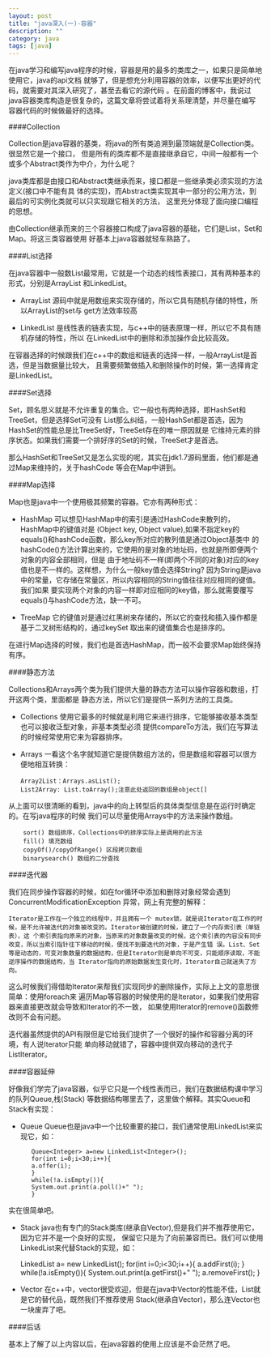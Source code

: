 ```yaml
---
layout: post
title: "java深入(一)-容器"
description: ""
category: java
tags: [java]
---
```

在java学习和编写java程序的时候，容器是用的最多的类库之一，如果只是简单地使用它，java的api文档
就够了，但是想充分利用容器的效率，以便写出更好的代码，就需要对其深入研究了，甚至去看它的源代码
。在前面的博客中，我说过java容器类库构造是很复杂的，这篇文章将尝试着将关系理清楚，并尽量在编写
容器代码的时候做最好的选择。

####Collection

Collection是java容器的基类，将java的所有类追溯到最顶端就是Collection类。很显然它是一个接口，
但是所有的类库都不是直接继承自它，中间一般都有一个或多个Abstract类作为中介，为什么呢？

java类库都是由接口和Abstract类继承而来，接口都是一些继承类必须实现的方法定义(接口中不能有具
体的实现)，而Abstract类实现其中一部分的公用方法，到最后的可实例化类就可以只实现跟它相关的方法，
这里充分体现了面向接口编程的思想。

由Collection继承而来的三个容器接口构成了java容器的基础，它们是List，Set和Map。将这三类容器使用
好基本上java容器就轻车熟路了。

####List选择

在java容器中一般数List最常用，它就是一个动态的线性表接口，其有两种基本的形式，分别是ArrayList
和LinkedList。

   * ArrayList 源码中就是用数组来实现存储的，所以它具有随机存储的特性，所以ArrayList的set与
get方法效率较高

   * LinkedList 是线性表的链表实现，与c++中的链表原理一样，所以它不具有随机存储的特性，所以
在LinkedList中的删除和添加操作会比较高效。

在容器选择的时候跟我们在c++中的数组和链表的选择一样，一般ArrayList是首选，但是当数据量比较大，
且需要频繁做插入和删除操作的时候，第一选择肯定是LinkedList。

####Set选择

Set，顾名思义就是不允许重复的集合。它一般也有两种选择，即HashSet和TreeSet，但是选择Set可没有
List那么纠结，一般HashSet都是首选，因为HashSet的性能总是比TreeSet好，TreeSet存在的唯一原因就是
它维持元素的排序状态。如果我们需要一个排好序的Set的时候，TreeSet才是首选。

那么HashSet和TreeSet又是怎么实现的呢，其实在jdk1.7源码里面，他们都是通过Map来维持的，关于hashCode
等会在Map中讲到。

####Map选择

Map也是java中一个使用极其频繁的容器。它亦有两种形式：

  * HashMap 可以想见HashMap中的索引是通过HashCode来散列的，HashMap中的键值对是 (Object key,
Object value),如果不指定key的equals()和hashCode函数，那么key所对应的散列值是通过Object基类中
的hashCode()方法计算出来的，它使用的是对象的地址码，也就是所即便两个对象的内容全部相同，但是
由于地址码不一样(即两个不同的对象)对应的key值也是不一样的。这样想，为什么一般key值会选择String?
因为String是java中的常量，它存储在常量区，所以内容相同的String值往往对应相同的键值。我们如果
要实现两个对象的内容一样即对应相同的key值，那么就需要覆写equals()与hashCode方法，缺一不可。

 * TreeMap 它的键值对是通过红黑树来存储的，所以它的查找和插入操作都是基于二叉树形结构的，通过keySet
取出来的键值集合也是排序的。

在进行Map选择的时候，我们也是首选HashMap，而一般不会要求Map始终保持有序。

####静态方法

Collections和Arrays两个类为我们提供大量的静态方法可以操作容器和数组，打开这两个类，里面都是
静态方法，所以它们是提供一系列方法的工具类。

  * Collections
使用它最多的时候就是利用它来进行排序，它能够接收基本类型也可以接收泛型对象，非基本类型必须
提供compareTo方法，我们在写算法的时候经常使用它来为容器排序。

  * Arrays
一看这个名字就知道它是提供数组方法的，但是数组和容器可以很方便地相互转换：

        Array2List：Arrays.asList();
        List2Array: List.toArray();注意此处返回的数组是object[]

从上面可以很清晰的看到，java中的向上转型后的具体类型信息是在运行时确定的。在写java程序的时候
我们可以尽量使用Arrays中的方法来操作数组。

        sort() 数组排序，Collections中的排序实际上是调用的此方法
        fill() 填充数组
        copyOf()/copyOfRange() 区段拷贝数组
        binarysearch() 数组的二分查找
        
####迭代器

我们在同步操作容器的时候，如在for循环中添加和删除对象经常会遇到ConcurrentModificationException
异常，网上有完整的解释：

    Iterator是工作在一个独立的线程中，并且拥有一个 mutex锁，就是说Iterator在工作的时候，是不允许被迭代的对象被改变的。Iterator被创建的时候，建立了一个内存索引表（单链表），这 个索引表指向原来的对象，当原来的对象数量改变的时候，这个索引表的内容没有同步改变，所以当索引指针往下移动的时候，便找不到要迭代的对象，于是产生错 误。List、Set等是动态的，可变对象数量的数据结构，但是Iterator则是单向不可变，只能顺序读取，不能逆序操作的数据结构，当 Iterator指向的原始数据发生变化时，Iterator自己就迷失了方向。
        
这么时候我们得借助Iterator来帮我们实现同步的删除操作，实际上上文的意思很简单：使用foreach来
遍历Map等容器的时候使用的是Iterator，如果我们使用容器来直接更改就会导致和Iterator的不一致，
如果使用Iterator的remove()函数修改则不会有问题。

迭代器虽然提供的API有限但是它给我们提供了一个很好的操作和容器分离的环境，有人说Iterator只能
单向移动就错了，容器中提供双向移动的迭代子ListIterator。

####容器延伸

好像我们学完了java容器，似乎它只是一个线性表而已，我们在数据结构课中学习的队列Queue,栈(Stack)
等数据结构哪里去了，这里做个解释。其实Queue和Stack有实现：

   * Queue
   Queue也是java中一个比较重要的接口，我们通常使用LinkedList来实现它，如：
       
            Queue<Integer> a=new LinkedList<Integer>();
    	    for(int i=0;i<30;i++){
			a.offer(i);
	 	    }
	     	while(!a.isEmpty()){
			System.out.print(a.poll()+" ");
		    }

实在很简单吧。

   * Stack
   java也有专门的Stack类库(继承自Vector),但是我们并不推荐使用它，因为它并不是一个良好的实现，
保留它只是为了向前兼容而已。我们可以使用LinkedList来代替Stack的实现，如：

        
        LinkedList<Integer> a= new LinkedList<Integer>();
    	for(int i=0;i<30;i++){
        a.addFirst(i);
		}
		while(!a.isEmpty()){
			System.out.print(a.getFirst()+" ");
			a.removeFirst();
		}

   * Vector
在c++中，vector很受欢迎，但是在java中Vector的性能不佳，List就是它的替代品，既然我们不推荐使用
Stack(继承自Vector)，那么连Vector也一块废弃了吧。

####后话

基本上了解了以上内容以后，在java容器的使用上应该是不会茫然了吧。







































   














































   
   
   
   
   
   
   
   
   
   
   
   
















        

   

     


















        























































        
        
        
        
        
        
        
        
        
        
        
        
        
        
        
        
        
        
        
        
        
        
        
        
        
        
        
        
        
        
        
        
        


































































  






























   
   
  
  
	
	
	
	
	
	
	
	
	
	
	
	
  